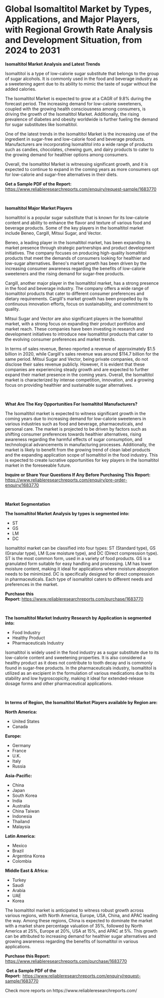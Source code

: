<p><h1>Global Isomaltitol Market by Types, Applications, and Major Players, with Regional Growth Rate Analysis and Development Situation, from 2024 to 2031</h1></p><p><strong>Isomaltitol Market Analysis and Latest Trends</strong></p>
<p><p>Isomaltitol is a type of low-calorie sugar substitute that belongs to the group of sugar alcohols. It is commonly used in the food and beverage industry as a sweetening agent due to its ability to mimic the taste of sugar without the added calories.</p><p>The Isomaltitol Market is expected to grow at a CAGR of 9.8% during the forecast period. The increasing demand for low-calorie sweeteners, coupled with the growing health consciousness among consumers, is driving the growth of the Isomaltitol Market. Additionally, the rising prevalence of diabetes and obesity worldwide is further fueling the demand for sugar substitutes like Isomaltitol.</p><p>One of the latest trends in the Isomaltitol Market is the increasing use of the ingredient in sugar-free and low-calorie food and beverage products. Manufacturers are incorporating Isomaltitol into a wide range of products such as candies, chocolates, chewing gum, and dairy products to cater to the growing demand for healthier options among consumers.</p><p>Overall, the Isomaltitol Market is witnessing significant growth, and it is expected to continue to expand in the coming years as more consumers opt for low-calorie and sugar-free alternatives in their diets.</p></p>
<p><strong>Get a Sample PDF of the Report:&nbsp;</strong> <a href="https://www.reliableresearchreports.com/enquiry/request-sample/1683770">https://www.reliableresearchreports.com/enquiry/request-sample/1683770</a></p>
<p>&nbsp;</p>
<p><strong>Isomaltitol Major Market Players</strong></p>
<p><p>Isomaltitol is a popular sugar substitute that is known for its low-calorie content and ability to enhance the flavor and texture of various food and beverage products. Some of the key players in the Isomaltitol market include Beneo, Cargill, Mitsui Sugar, and Vector.</p><p>Beneo, a leading player in the Isomaltitol market, has been expanding its market presence through strategic partnerships and product development initiatives. The company focuses on producing high-quality Isomaltitol products that meet the demands of consumers looking for healthier and low-sugar alternatives. Beneo's market growth has been driven by the increasing consumer awareness regarding the benefits of low-calorie sweeteners and the rising demand for sugar-free products.</p><p>Cargill, another major player in the Isomaltitol market, has a strong presence in the food and beverage industry. The company offers a wide range of Isomaltitol products that cater to different consumer preferences and dietary requirements. Cargill's market growth has been propelled by its continuous innovation efforts, focus on sustainability, and commitment to quality.</p><p>Mitsui Sugar and Vector are also significant players in the Isomaltitol market, with a strong focus on expanding their product portfolios and market reach. These companies have been investing in research and development initiatives to introduce new Isomaltitol products that cater to the evolving consumer preferences and market trends.</p><p>In terms of sales revenue, Beneo reported a revenue of approximately $1.5 billion in 2020, while Cargill's sales revenue was around $114.7 billion for the same period. Mitsui Sugar and Vector, being private companies, do not disclose their sales revenue publicly. However, it is evident that these companies are experiencing steady growth and are expected to further expand their market presence in the coming years. Overall, the Isomaltitol market is characterized by intense competition, innovation, and a growing focus on providing healthier and sustainable sugar alternatives.</p></p>
<p>&nbsp;</p>
<p><strong>What Are The Key Opportunities For Isomaltitol Manufacturers?</strong></p>
<p><p>The Isomaltitol market is expected to witness significant growth in the coming years due to increasing demand for low-calorie sweeteners in various industries such as food and beverage, pharmaceuticals, and personal care. The market is projected to be driven by factors such as shifting consumer preferences towards healthier alternatives, rising awareness regarding the harmful effects of sugar consumption, and technological advancements in manufacturing processes. Additionally, the market is likely to benefit from the growing trend of clean label products and the expanding application scope of Isomaltitol in the food industry. This is expected to create lucrative opportunities for key players in the Isomaltitol market in the foreseeable future.</p></p>
<p><strong>Inquire or Share Your Questions If Any Before Purchasing This Report:</strong> <a href="https://www.reliableresearchreports.com/enquiry/pre-order-enquiry/1683770">https://www.reliableresearchreports.com/enquiry/pre-order-enquiry/1683770</a></p>
<p>&nbsp;</p>
<p><strong>Market Segmentation</strong></p>
<p><strong>The Isomaltitol Market Analysis by types is segmented into:</strong></p>
<p><ul><li>ST</li><li>GS</li><li>LM</li><li>DC</li></ul></p>
<p><p>Isomaltitol market can be classified into four types: ST (Standard type), GS (Granular type), LM (Low moisture type), and DC (Direct compression type). ST is the most common form, used in a variety of food products. GS is a granulated form suitable for easy handling and processing. LM has lower moisture content, making it ideal for applications where moisture absorption needs to be minimized. DC is specifically designed for direct compression in pharmaceuticals. Each type of isomaltitol caters to different needs and preferences in the market.</p></p>
<p><strong>Purchase this Report:&nbsp;</strong><a href="https://www.reliableresearchreports.com/purchase/1683770">https://www.reliableresearchreports.com/purchase/1683770</a></p>
<p>&nbsp;</p>
<p><strong>The Isomaltitol Market Industry Research by Application is segmented into:</strong></p>
<p><ul><li>Food Industry</li><li>Healthy Product</li><li>Pharmaceuticals Industry</li></ul></p>
<p><p>Isomaltitol is widely used in the food industry as a sugar substitute due to its low-calorie content and sweetening properties. It is also considered a healthy product as it does not contribute to tooth decay and is commonly found in sugar-free products. In the pharmaceuticals industry, Isomaltitol is utilized as an excipient in the formulation of various medications due to its stability and low hygroscopicity, making it ideal for extended-release dosage forms and other pharmaceutical applications.</p></p>
<p>&nbsp;</p>
<p><strong>In terms of Region, the Isomaltitol Market Players available by Region are:</strong></p>
<p>
    <p> <strong> North America: </strong>
        <ul>
            <li>United States</li>
            <li>Canada</li>
        </ul>
        </p> 
    <p> <strong> Europe: </strong>
        <ul>
            <li>Germany</li>
            <li>France</li>
            <li>U.K.</li>
            <li>Italy</li>
            <li>Russia</li>
        </ul>
        </p> 
    <p> <strong> Asia-Pacific: </strong>
        <ul>
            <li>China</li>
            <li>Japan</li>
            <li>South Korea</li>
            <li>India</li>
            <li>Australia</li>
            <li>China Taiwan</li>
            <li>Indonesia</li>
            <li>Thailand</li>
            <li>Malaysia</li>
        </ul>
        </p> 
    <p> <strong> Latin America: </strong>
        <ul>
            <li>Mexico</li>
            <li>Brazil</li>
            <li>Argentina Korea</li>
            <li>Colombia</li>
        </ul>
        </p> 
    <p> <strong> Middle East & Africa: </strong>
        <ul>
            <li>Turkey</li>
            <li>Saudi</li>
            <li>Arabia</li>
            <li>UAE</li>
            <li>Korea</li>
        </ul>
    </p>
    </p>
<p><p>The Isomaltitol market is anticipated to witness robust growth across various regions, with North America, Europe, USA, China, and APAC leading the way. Among these regions, China is expected to dominate the market with a market share percentage valuation of 35%, followed by North America at 25%, Europe at 20%, USA at 15%, and APAC at 5%. This growth can be attributed to increasing demand for healthier sugar alternatives and growing awareness regarding the benefits of Isomaltitol in various applications.</p></p>
<p><strong>Purchase this Report: </strong><a href="https://www.reliableresearchreports.com/purchase/1683770">https://www.reliableresearchreports.com/purchase/1683770</a></p>
<p>&nbsp;<strong>Get a Sample PDF of the Report:&nbsp;&nbsp;</strong><a href="https://www.reliableresearchreports.com/enquiry/request-sample/1683770">https://www.reliableresearchreports.com/enquiry/request-sample/1683770</a></p>
<p><strong></strong></p>
<p>Check more reports on https://www.reliableresearchreports.com/</p>